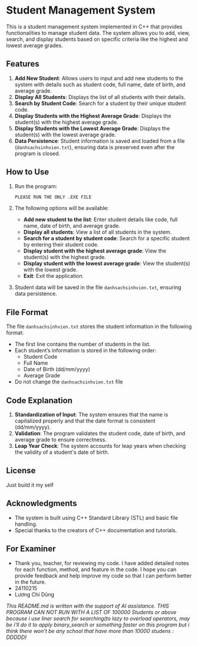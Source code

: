 
# Student Management System

This is a student management system implemented in C++ that provides functionalities to manage student data. The system allows you to add, view, search, and display students based on specific criteria like the highest and lowest average grades.

## Features

1. **Add New Student**: Allows users to input and add new students to the system with details such as student code, full name, date of birth, and average grade.
2. **Display All Students**: Displays the list of all students with their details.
3. **Search by Student Code**: Search for a student by their unique student code.
4. **Display Students with the Highest Average Grade**: Displays the student(s) with the highest average grade.
5. **Display Students with the Lowest Average Grade**: Displays the student(s) with the lowest average grade.
6. **Data Persistence**: Student information is saved and loaded from a file (`danhsachsinhvien.txt`), ensuring data is preserved even after the program is closed.

## How to Use

1. Run the program:
    ```bash
    PLEASE RUN THE ONLY .EXE FILE
    ```

2. The following options will be available:

    - **Add new student to the list**: Enter student details like code, full name, date of birth, and average grade.
    - **Display all students**: View a list of all students in the system.
    - **Search for a student by student code**: Search for a specific student by entering their student code.
    - **Display student with the highest average grade**: View the student(s) with the highest grade.
    - **Display student with the lowest average grade**: View the student(s) with the lowest grade.
    - **Exit**: Exit the application.

3. Student data will be saved in the file `danhsachsinhvien.txt`, ensuring data persistence.

## File Format

The file `danhsachsinhvien.txt` stores the student information in the following format:

- The first line contains the number of students in the list.
- Each student’s information is stored in the following order:
    - Student Code
    - Full Name
    - Date of Birth (dd/mm/yyyy)
    - Average Grade
- Do not change the `danhsachsinhvien.txt` file
## Code Explanation

1. **Standardization of Input**: The system ensures that the name is capitalized properly and that the date format is consistent (dd/mm/yyyy).
2. **Validation**: The program validates the student code, date of birth, and average grade to ensure correctness.
3. **Leap Year Check**: The system accounts for leap years when checking the validity of a student's date of birth.

## License

Just build it my self

## Acknowledgments

- The system is built using C++ Standard Library (STL) and basic file handling.
- Special thanks to the creators of C++ documentation and tutorials.

## For Examiner 

- Thank you, teacher, for reviewing my code. I have added detailed notes for each function, method, and feature in the code. I hope you can provide feedback and help improve my code so that I can perform better in the future.
- 24110215
- Lương Chí Dũng 

*This README.md is written with the support of AI assistance.*
*THIS PROGRAM CAN NOT RUN WITH A LIST OF 100000 Students or above because i use liner search for searching(to lazy to overload operators, may be i'll do it to apply binary_search or something faster on this program but i think there won't be any school that have more than 10000 studens : DDDDD)*



